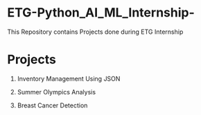 # ETG-Python_AI_ML_Internship-
This Repository contains Projects done during ETG Internship

# Projects

1. Inventory Management Using JSON

2. Summer Olympics Analysis

3. Breast Cancer Detection
